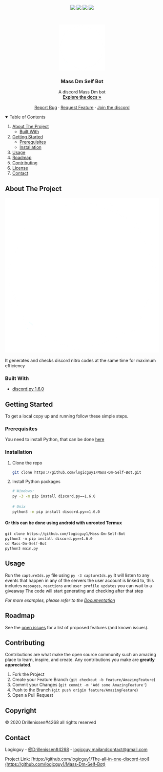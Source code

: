 <p align="center">
<img src=https://img.shields.io/github/stars/logicguy1/Mass-Dm-Self-Bot?style=for-the-badge&logo=appveyor&color=blue />
<img src=https://img.shields.io/github/forks/logicguy1/Mass-Dm-Self-Bot?style=for-the-badge&logo=appveyor&color=blue />
<img src=https://img.shields.io/github/issues/logicguy1/Mass-Dm-Self-Bot?style=for-the-badge&logo=appveyor&color=informational />
<img src=https://img.shields.io/github/issues-pr/logicguy1/Mass-Dm-Self-Bot?style=for-the-badge&logo=appveyor&color=informational />
</p>
<br />
<p align="center">
  <a href="https://github.com/othneildrew/Mass-Dm-Self-Bot">
    <img src="https://github.com/AnonymousDev-1337/Mass-Dm-Self-Bot/blob/main/assets/logo.png" alt="Logo" width="150" height="150">
  </a>
  
  <h3 align="center">Mass Dm Self Bot</h3>

  <p align="center">
    A discord Mass Dm bot
    <br />
    <a href="https://github.com/logicguy1/Mass-Dm-Self-Bot"><strong>Explore the docs »</strong></a>
    <br />
    <br />
    <a href="https://github.com/logicguy1/Mass-Dm-Self-Bot/issues">Report Bug</a>
    ·
    <a href="https://github.com/logicguy1/Mass-Dm-Self-Bot/issues">Request Feature</a>
      ·
    <a href="https://www.anonix.xyz/discord">Join the discord</a>
  </p>
</p>
  
<details open="open">
  <summary>Table of Contents</summary>
  <ol>
    <li>
      <a href="#about-the-project">About The Project</a>
      <ul>
        <li><a href="#built-with">Built With</a></li>
      </ul>
    </li>
    <li>
      <a href="#getting-started">Getting Started</a>
      <ul>
        <li><a href="#prerequisites">Prerequisites</a></li>
        <li><a href="#installation">Installation</a></li>
      </ul>
    </li>
    <li><a href="#usage">Usage</a></li>
    <li><a href="#roadmap">Roadmap</a></li>
    <li><a href="#contributing">Contributing</a></li>
    <li><a href="#copyright">License</a></li>
    <li><a href="#contact">Contact</a></li>
  </ol>
</details>

## About The Project

<img src="https://github.com/AnonymousDev-1337/Mass-Dm-Self-Bot/blob/main/assets/logo.png" alt="Image of product">

It generates and checks discord nitro codes at the same time for maximum efficiency

### Built With

* [discord.py 1.6.0](https://github.com/Rapptz/discord.py)

## Getting Started

To get a local copy up and running follow these simple steps.

### Prerequisites
You need to install Python, that can be done [here](https://www.python.org)

### Installation
1. Clone the repo
   ```sh
   git clone https://github.com/logicguy1/Mass-Dm-Self-Bot.git
   ```
2. Install Python packages
   ```sh
   # Windows:
   py -3 -m pip install discord.py==1.6.0
   
   # Unix
   python3 -m pip install discord.py==1.6.0
   ```
   
#### Or this can be done using android with unrooted Termux
```
git clone https://github.com/logicguy1/Mass-Dm-Self-Bot
python3 -m pip install discord.py==1.6.0
cd Mass-Dm-Self-Bot
python3 main.py
```
   
## Usage

Run the `captureIds.py` file using `py -3 captureIds.py` 
It will listen to any events that happen in any of the servers the user account is linked to, this includes `messages`, `reactions` and `user profile updates` you can wait to a giveaway 
The code will start generating and checking after that step

_For more examples, please refer to the [Documentation](https://example.com)_

## Roadmap

See the [open issues](https://github.com/logicguy1/Mass-Dm-Self-Bot/issues) for a list of proposed features (and known issues).

## Contributing

Contributions are what make the open source community such an amazing place to learn, inspire, and create. Any contributions you make are **greatly appreciated**.

1. Fork the Project
2. Create your Feature Branch (`git checkout -b feature/AmazingFeature`)
3. Commit your Changes (`git commit -m 'Add some AmazingFeature'`)
4. Push to the Branch (`git push origin feature/AmazingFeature`)
5. Open a Pull Request
## Copyright

© 2020 Drillenissen#4268 all rights reserved

## Contact

Logicguy - [@Drillenissen#4268](https://www.discordapp.com) - logicguy.mailandcontact@gmail.com

Project Link: [https://github.com/logicguy1/The-all-in-one-discord-tool](https://github.com/logicguy1/Mass-Dm-Self-Bot)

